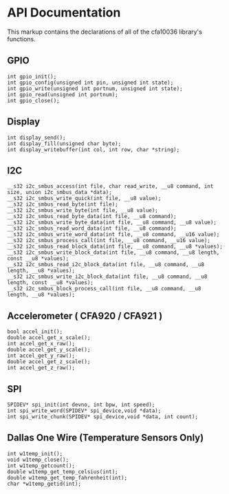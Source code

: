 API Documentation
================
This markup contains the declarations of all of the cfa10036 library's functions.

GPIO
-------------
	int gpio_init();
	int gpio_config(unsigned int pin, unsigned int state);
	int gpio_write(unsigned int portnum, unsigned int state);
	int gpio_read(unsigned int portnum);
	int gpio_close();

Display
-------------
	int display_send();
	int display_fill(unsigned char byte);
	int display_writebuffer(int col, int row, char *string);

I2C
-------------------
	__s32 i2c_smbus_access(int file, char read_write, __u8 command, int size, union i2c_smbus_data *data);
	__s32 i2c_smbus_write_quick(int file, __u8 value);
	__s32 i2c_smbus_read_byte(int file);
	__s32 i2c_smbus_write_byte(int file, __u8 value);
	__s32 i2c_smbus_read_byte_data(int file, __u8 command);
	__s32 i2c_smbus_write_byte_data(int file, __u8 command, __u8 value);
	__s32 i2c_smbus_read_word_data(int file, __u8 command);
	__s32 i2c_smbus_write_word_data(int file, __u8 command, __u16 value);
	__s32 i2c_smbus_process_call(int file, __u8 command, __u16 value);
	__s32 i2c_smbus_read_block_data(int file, __u8 command, __u8 *values);
	__s32 i2c_smbus_write_block_data(int file, __u8 command, __u8 length, const __u8 *values);
	__s32 i2c_smbus_read_i2c_block_data(int file, __u8 command, __u8 length, __u8 *values);
	__s32 i2c_smbus_write_i2c_block_data(int file, __u8 command, __u8 length, const __u8 *values);
	__s32 i2c_smbus_block_process_call(int file, __u8 command, __u8 length, __u8 *values);

Accelerometer ( CFA920 / CFA921 )
-------------------------------------
	bool accel_init();
	double accel_get_x_scale();
	int accel_get_x_raw();
	double accel_get_y_scale();
	int accel_get_y_raw();
	double accel_get_z_scale();
	int accel_get_z_raw();

SPI
--------
	SPIDEV* spi_init(int devno, int bpw, int speed);
	int spi_write_word(SPIDEV* spi_device,void *data);
	int spi_write_chunk(SPIDEV* spi_device,void *data, int count);

Dallas One Wire (Temperature Sensors Only)
------------------------------------------------
	int w1temp_init();
	void w1temp_close();
	int w1temp_getcount();
	double w1temp_get_temp_celsius(int);
	double w1temp_get_temp_fahrenheit(int);
	char *w1temp_getid(int);